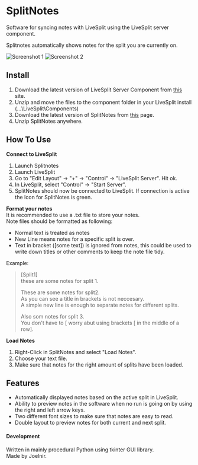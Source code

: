 # SplitNotes
Software for syncing notes with LiveSplit using the LiveSplit server component.  
  
Splitnotes automatically shows notes for the split you are currently on.  

![Screenshot 1](http://i.imgur.com/tYlSZMM.png) 
![Screenshot 2](http://i.imgur.com/4Ei2IiJ.png)

## Install
1. Download the latest version of LiveSplit Server Component from [this](https://github.com/LiveSplit/LiveSplit.Server/releases) site.
2. Unzip and move the files to the component folder in your LiveSplit install (...\LiveSplit\Components)
3. Download the latest version of SplitNotes from [this](https://github.com/joelnir/SplitNotes/releases) page.
4. Unzip SplitNotes anywhere.

## How To Use  
**Connect to LiveSplit**  
1. Launch Splitnotes  
2. Launch LiveSplit  
3. Go to "Edit Layout" -> "+" -> "Control" -> "LiveSplit Server". Hit ok.  
4. In LiveSplit, select "Control" -> "Start Server".  
5. SplitNotes should now be connected to LiveSplit. If connection is active the Icon for SplitNotes is green.  

**Format your notes**  
It is recommended to use a .txt file to store your notes.  
Note files should be formatted as following:
  
* Normal text is treated as notes
* New Line means notes for a specific split is over.
* Text in bracket ([some text]) is ignored from notes, this could be used to write down titles or other comments to keep the note file tidy.
  
Example:  
  
>[Split1]  
>these are some notes for split 1.  
>  
>These are some notes for split2.  
>As you can see a title in brackets is not neccesary.  
>A simple new line is enough to separate notes for different splits.  
>  
>Also som notes for split 3.  
>You don't have to [ worry abut using brackets [ in the middle  of a row].  
  
**Load Notes**  
1. Right-Click in SplitNotes and select "Load Notes".  
2. Choose your text file.  
3. Make sure that notes for the right amount of splits have been loaded.  
  
## Features  
  
* Automatically displayed notes based on the active split in LiveSplit.
* Ability to preview notes in the software when no run is going on by using the right and left arrow keys.
* Two different font sizes to make sure that notes are easy to read.
* Double layout to preview notes for both current and next split.

#### Development
Written in mainly procedural Python using tkinter GUI library.  
Made by Joelnir.
